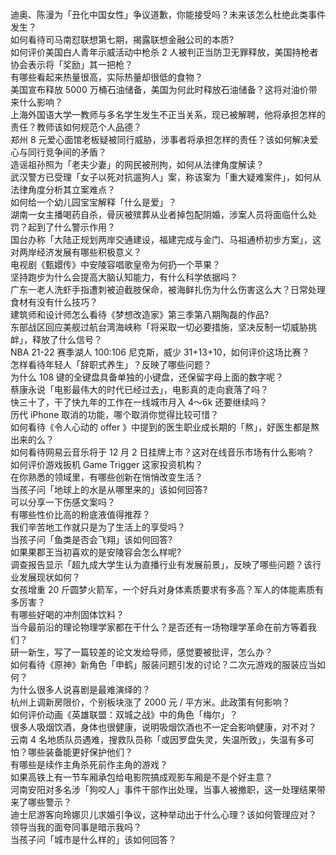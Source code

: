 迪奥、陈漫为「丑化中国女性」争议道歉，你能接受吗？未来该怎么杜绝此类事件发生？  
如何看待司马南怼联想第七期，揭露联想金融公司的本质?  
如何评价美国白人青年示威活动中枪杀 2 人被判正当防卫无罪释放，美国持枪者协会表示将「奖励」其一把枪？  
有哪些看起来热量很高，实际热量却很低的食物？  
美国宣布释放 5000 万桶石油储备，美国为何此时释放石油储备？这将对油价带来什么影响？  
上海外国语大学一教师与多名学生发生不正当关系，现已被解聘，他将承担怎样的责任？教师该如何规范个人品德？  
郑州 8 元爱心面馆老板疑被同行威胁，涉事者将承担怎样的责任？该如何解决爱心与同行竞争间的矛盾？  
造谣祖孙照为「老夫少妻」的网民被刑拘，如何从法律角度解读？  
武汉警方已受理「女子以死对抗遛狗人」案，称该案为「重大疑难案件」，如何从法律角度分析其立案难点？  
如何给一个幼儿园宝宝解释「什么是爱」？  
湖南一女主播喝药自杀，骨灰被殡葬从业者掉包配阴婚，涉案人员将面临什么处罚？起到了什么警示作用？  
国台办称「大陆正规划两岸交通建设，福建完成与金门、马祖通桥初步方案」，这对两岸经济发展有哪些积极意义？  
电视剧《甄嬛传》中安陵容唱歌皇帝为何扔一个苹果？  
坚持跑步为什么会提高大脑认知能力，有什么科学依据吗？  
广东一老人洗虾手指遭刺被迫截肢保命，被海鲜扎伤为什么伤害这么大？日常处理食材有没有什么技巧？  
建筑师和设计师怎么看待《梦想改造家》第三季第八期陶磊的作品?  
东部战区回应美舰过航台湾海峡称「将采取一切必要措施，坚决反制一切威胁挑衅」，释放了什么信号？  
NBA 21-22 赛季湖人 100:106 尼克斯，威少 31+13+10，如何评价这场比赛？  
怎样看待年轻人「辞职式养生」？反映了哪些问题？  
为什么 108 键的全键盘具备单独的小键盘，还保留字母上面的数字呢？  
蔡康永说「电影最伟大的时代已经过去」，电影真的走向衰落了吗？  
快三十了，干了快九年的工作在一线城市月入 4～6k 还要继续吗？  
历代 iPhone 取消的功能，哪个取消你觉得比较可惜？  
如何看待《令人心动的 offer 》中提到的医生职业成长期的「熬」，好医生都是熬出来的么？  
如何看待网易云音乐将于 12 月 2 日挂牌上市？这对在线音乐市场有什么影响？  
如何评价游戏扳机 Game Trigger 这家投资机构？  
在你熟悉的领域里，有哪些创新在悄悄改变生活？  
当孩子问「地球上的水是从哪里来的」该如何回答?  
可以分享一下伤感文案吗？  
有哪些性价比高的粉底液值得推荐？  
我们辛苦地工作就只是为了生活上的享受吗？  
当孩子问「鱼类是否会飞翔」该如何回答?  
如果果郡王当初喜欢的是安陵容会怎么样呢?  
调查报告显示「超九成大学生认为直播行业有发展前景」，反映了哪些问题？该行业发展现状如何？  
女孩增重 20 斤圆梦火箭军，一个好兵对身体素质要求有多高？军人的体能素质有多厉害？  
有哪些好喝的冲剂固体饮料？  
当今最前沿的理论物理学家都在干什么？是否还有一场物理学革命在前方等着我们？  
研一新生，写了一篇较差的论文发给导师，感觉要被批评，怎么办？  
如何看待《原神》新角色「申鹤」服装问题引发的讨论？二次元游戏的服装应当如何？  
为什么很多人说喜剧是最难演绎的？  
杭州上调新房限价，个别板块涨了 2000 元 / 平方米。此政策有何影响？  
如何评价动画《英雄联盟：双城之战》中的角色「梅尔」？  
很多人吸烟饮酒，身体也很健康，说明吸烟饮酒也不一定会影响健康，对不对？  
云南 4 名地质队员遇难，搜救队员称「或因罗盘失灵，失温所致」，失温有多可怕？哪些装备能更好保护他们？  
有哪些是续作主角杀死前作主角的游戏？  
如果高铁上有一节车厢承包给电影院搞成观影车厢是不是个好主意？  
河南安阳对多名涉「狗咬人」事件干部作出处理，当事人被撤职，这一处理结果带来了哪些警示？  
迪士尼游客向玲娜贝儿求婚引争议，这种举动出于什么心理？该如何管理应对？  
领导当我的面夸同事是暗示我吗？  
当孩子问「城市是什么样的」该如何回答？  
